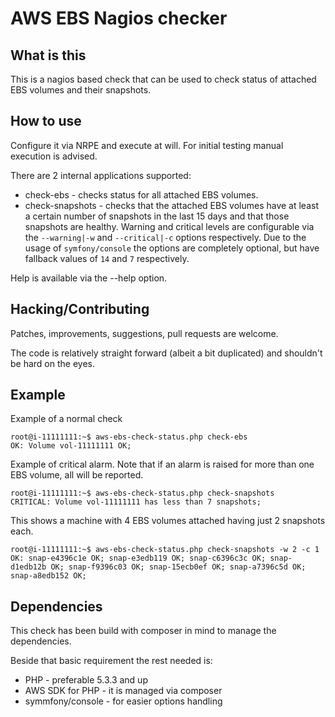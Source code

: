 # AWS EBS Nagios checker

## What is this
This is a nagios based check that can be used to check status of attached EBS volumes and their snapshots.

## How to use
Configure it via NRPE and execute at will. For initial testing manual execution is advised.

There are 2 internal applications supported:

 * check-ebs - checks status for all attached EBS volumes.
 * check-snapshots - checks that the attached EBS volumes have at least a certain number of snapshots in the last 15 days and that those snapshots are healthy. Warning and critical levels are configurable via the `--warning|-w` and `--critical|-c` options respectively. Due to the usage of `symfony/console` the options are completely optional, but have fallback values of `14` and `7` respectively.

Help is available via the --help option.

## Hacking/Contributing
Patches, improvements, suggestions, pull requests are welcome.

The code is relatively straight forward (albeit a bit duplicated) and shouldn't be hard on the eyes.

## Example
Example of a normal check

```
root@i-11111111:~$ aws-ebs-check-status.php check-ebs
OK: Volume vol-11111111 OK;
```

Example of critical alarm. Note that if an alarm is raised for more than one EBS volume, all will be reported.

```
root@i-11111111:~$ aws-ebs-check-status.php check-snapshots
CRITICAL: Volume vol-11111111 has less than 7 snapshots;
```

This shows a machine with 4 EBS volumes attached having just 2 snapshots each.

```
root@i-11111111:~$ aws-ebs-check-status.php check-snapshots -w 2 -c 1
OK: snap-e4396c1e OK; snap-e3edb119 OK; snap-c6396c3c OK; snap-d1edb12b OK; snap-f9396c03 OK; snap-15ecb0ef OK; snap-a7396c5d OK; snap-a8edb152 OK;
```

## Dependencies
This check has been build with composer in mind to manage the dependencies.

Beside that basic requirement the rest needed is:

 * PHP - preferable 5.3.3 and up
 * AWS SDK for PHP - it is managed via composer
 * symmfony/console - for easier options handling
